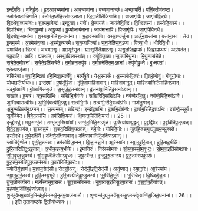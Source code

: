 

  
इन्द्रं॑म॒तिः। म॒तिर्हृ॒दः। हृ॒दआव॒च्यमा॑ना। आव॒च्यमा॑ना। व॒च्यमा॒नाच्छ॑। अच्छा॒पतिं॑। पतिं॒स्तोम॑तष्टा। स्तोम॑तष्टाजिगाति। स्तोम॑त॒ष्टेति॒स्तोम॑ऽतष्टा। जि॒गा॒तीति॑जिगाति।। याजागृ॑विः। जागृ॑विर्वि॒दथे। वि॒दथे॑श॒श्यमा॑नाः। श॒श्यमा॒नेन्द्र॑। इन्द्र॒यत्। यत्ते॑। ते॒जाय॑ते। जाय॑तेवि॒ध्दि। वि॒ध्दितस्य॑। तस्येति॒तस्य॑।।  
दि॒वश्चि॑त्। चि॒दापू॒र्व्या। आपू॒र्व्या। पू॒र्व्याजाय॑माना। जाय॑माना॒वि। विजागृ॑विः। जागृ॑विर्वि॒दथे॑। वि॒दथे॑श॒स्यमा॑ना। श॒स्यमा॒नेति॑श॒स्यमा॑ना।। भ॒द्रावस्त्रा॑णि। वस्त्रा॒ण्यर्जु॑ना। अर्जु॑ना॒वसा॑ना। वसा॑ना॒सा। सेयं। इ॒यम॒स्मे। अ॒स्मेस॑न॒जा। अ॒स्मेइ॒त्यस्मे। स॒न॒जापित्र्या॑। स॒न॒जेति॑स॒न॒ऽजा। पित्र्या॒धीः। धीरिति॒धीः।।  
य॒माचि॑त्। चि॒दत्र॑। अत्र॑यम॒सूः। य॒म॒सूर॑सूत। य॒म॒सूरिति॑य॒म॒ऽसूः। अ॒सू॒त॒जि॒ह्वायाः॑। जि॒ह्वाया॒अग्रं॑। अग्रं॒पत॑त्। पत॒दाहि। आहि। ह्यस्था॑त्। अस्था॒दित्यस्था॑त्।। वपूं॑षिजा॒ता। जा॒तामि॑थु॒ना। मि॒थु॒नास॑चेते। स॒चे॒ते॒त॒मो॒हना॑। स॒चे॒ते॒इति॑सचेते। त॒मो॒हना॒तपु॑षः। त॒मो॒हनेति॑त॒मः॒ऽहना॑। तपु॑षोबु॒ध्ने। बु॒ध्नएता॑। एतेत्याऽइ॑ता।।  
नकि॑रेषां। ए॒षां॒नि॒न्दिता॑।नि॒न्दिता॒मर्त्ये॑षु। मर्त्ये॑षु॒ये। येअ॒स्माकं॑। अ॒स्माकं॑पि॒तरः॑। पि॒तरो॒गोषु॑। गोषु॑यो॒धाः। यो॒धाइति॑यो॒धाः।। इन्द्र॑एषां। ए॒षां॒दृं॒हि॒ता। दृं॒हि॒तामाहि॑नावान्। माहि॑नावा॒नुत्। माहि॑नवा॒निति॒माहि॑नऽवान्। उद्गो॒त्राणि॑। गो॒त्राणि॑ससृजे। स॒सृ॒जे॒दं॒सना॑वान्। दं॒सना॑वा॒निति॑दं॒सना॑ऽवान्।।  
सखा॑ह। ह॒यत्र॑। यत्र॒सखि॑भिः। सखि॑भि॒र्नव॑ग्वैः। सखि॑रिति॒सखि॑ऽभिः। नव॑ग्वैरभि॒ज्ञु। नव॑ग्वै॒रिति॒नव॑ऽग्वैः। अ॒भिज्ञ्वासत्व॑भिः। अ॒भि॒ज्ञ्वित्य॑भि॒ऽज्ञु। सत्व॑भि॒र्गाः। सत्व॑भि॒रिति॒सत्व॑ऽभिः। गाअ॑नु॒ग्मन्। अ॒नु॒ग्मन्नित्य॑नु॒ऽग्मन्।। स॒त्यन्तत्। तदिन्द्रः॑। इन्द्रो॑द॒शभिः॑। द॒शभि॒र्दश॑ग्वैः। द॒शभि॒रिति॑द॒शऽभिः॑। दश॑ग्वै॒स्सूर्यं॑। सूर्यं॑विवेद। वि॒वे॒द॒तम॑सि। तम॑सिक्षि॒यन्तं॑। क्षि॒यन्त॒मिति॑क्षि॒यन्तं॑।। 25।।  
इन्द्रो॒मधु॑। मधु॒सम्भृ॑तं। सम्भृ॑तमु॒स्रिया॑यां। सम्भृ॑त॒मिति॒संऽभृ॑तं। उ॒स्रिया॑याम्प॒द्वत्। प॒द्वद्वि॑वेद। प॒द्वदिति॑प॒त्ऽवत्। वि॒वे॒द॒श॒फव॑त्। श॒फव॑न्न॒मे। श॒फव॒दिति॑श॒फऽव॑त्। नमे॒गोः। गोरिति॒गोः।। गुहा॑हि॒तङ्गुह्यं॑गू॒ह्लम॒प्सुहस्ते॑। हस्ते॑दधे। द॒धे॒दक्षि॑णॆ। दक्षि॑णॆ॒दक्षि॑णावान्। दक्षि॑णावानिति॒दक्षि॑णऽवान्।।  
ज्योति॑र्वृणीत। वृ॒णी॒त॒तम॑सः। तम॑सोविजा॒नन्। वि॒जा॒नन्ना॒रे। आ॒रेस्या॑म। स्या॒म॒दु॒रि॒तात्। दु॒रि॒ताद॒भीके॑। दु॒रि॒तादिति॑दुः॒ऽइ॒तात्। अ॒भीक॒इत्य॒भीके॑।। इ॒मागिरः॑। गिर॑स्सोमपाः। सो॒म॒पा॒स्सो॒म॒वृ॒ध्दः॒। सो॒म॒पा॒इति॑सोमऽपाः। सो॒म॒वृ॒ध्द॒जु॒षस्व॑। सो॒म॒वृ॒ध्देति॑सोमऽवृध्दः। जुष॒स्वे॑न्द्र। इ॒न्द्र॒पु॒रु॒तम॑स्य। पु॒रु॒तम॑स्यका॒रोः। पु॒रु॒तम॒स्येति॑पु॒रु॒ऽतम॑स्य। का॒रोरिति॑का॒रोः।।  
ज्योति॑र्य॒ज्ञाय॑। य॒ज्ञाय॒रोद॑सी। रोद॑सी॒अनु॑। रोद॑सी॒इति॒रोद॑सी। अनु॑ष्यात्। स्या॒दा॒रे। आ॒रेस्या॑म। स्या॒म॒दु॒रि॒तस्य॑। दु॒रि॒तस्य॒भूरेः॑। दु॒रि॒तस्येति॑दुः॒ऽइ॒तस्य॑। भूरे॒रिति॒भूरेः॑।। भूरि॑चित्। चि॒ध्दितु॑ज॒तः। तु॒ज॒तोमर्त्य॑स्य। मर्त्य॑स्यसुपा॒रासः॑। सु॒प॒रासो॑वसवः। सु॒पा॒रास॒इति॑सु॒ऽपा॒रासः॑। व॒स॒वो॒ब॒र्हणा॑वत्। ब॒र्हणा॑व॒दिति॑ब॒र्हणा॑ऽवत्।।  
शु॒नंहु॑वेमम॒घवा॑न॒मिन्द्र॑म॒स्मिन्भरे॒नृत॑मं॒वाज॑सातौ।। शृ॒ण्वन्त॑मु॒ग्रमू॒तये॑स॒मत्सु॒घ्नन्तं॑वृ॒त्राणि॑सं॒जितं॒धना॑नां।। 26।। ।। इति तृतायाष्टके द्वितीयोध्यायः।।  

